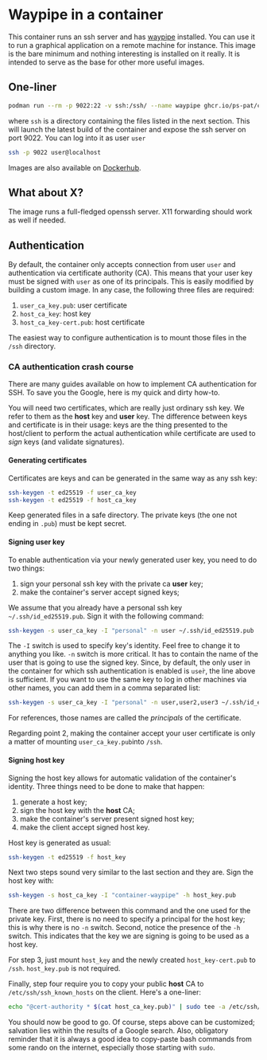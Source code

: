 # Waypipe in a container
This container runs an ssh server and has [waypipe](https://gitlab.freedesktop.org/mstoeckl/waypipe) installed. You can use it to run a graphical application on a remote machine for instance. This image is the bare minimum and nothing interesting is installed on it really. It is intended to serve as the base for other more useful images.

## One-liner
```bash
podman run --rm -p 9022:22 -v ssh:/ssh/ --name waypipe ghcr.io/ps-pat/container-waypipe:latest
```
where `ssh` is a directory containing the files listed in the next section. This will launch the latest build of the container and expose the ssh server on port 9022. You can log into it as user `user`
```bash
ssh -p 9022 user@localhost
```

Images are also available on [Dockerhub](https://hub.docker.com/r/patfou/container-waypipe).

## What about X?
The image runs a full-fledged openssh server. X11 forwarding should work as well if needed.

## Authentication
By default, the container only accepts connection from user `user` and authentication via certificate authority (CA). This means that your user key must be signed with `user` as one of its principals. This is easily modified by building a custom image. In any case, the following three files are required:
1. `user_ca_key.pub`: user certificate
2. `host_ca_key`: host key
3. `host_ca_key-cert.pub`: host certificate

The easiest way to configure authentication is to mount those files in the `/ssh` directory.

### CA authentication crash course
There are many guides available on how to implement CA authentication for SSH. To save you the Google, here is my quick and dirty how-to.

You will need two certificates, which are really just ordinary ssh key. We refer to them as the **host** key and **user** key. The difference between keys and certificate is in their usage: keys are the thing presented to the host/client to perform the actual authentication while certificate are used to *sign* keys (and validate signatures).

#### Generating certificates
Certificates are keys and can be generated in the same way as any ssh key:
```bash
ssh-keygen -t ed25519 -f user_ca_key
ssh-keygen -t ed25519 -f host_ca_key
```
Keep generated files in a safe directory. The private keys (the one not ending in `.pub`) must be kept secret.

#### Signing user key
To enable authentication via your newly generated user key, you need to do two things:
1. sign your personal ssh key with the private ca **user** key;
2. make the container's server accept signed keys;

We assume that you already have a personal ssh key `~/.ssh/id_ed25519.pub`. Sign it with the following command:
```bash
ssh-keygen -s user_ca_key -I "personal" -n user ~/.ssh/id_ed25519.pub
```
The `-I` switch is used to specify key's identity. Feel free to change it to anything you like. `-n` switch is more critical. It has to contain the name of the user that is going to use the signed key. Since, by default, the only user in the container for which ssh authentication is enabled is `user̀`, the line above is sufficient. If you want to use the same key to log in other machines via other names, you can add them in a comma separated list:
```bash
ssh-keygen -s user_ca_key -I "personal" -n user,user2,user3 ~/.ssh/id_ed25519.pub
```
For references, those names are called the *principals* of the certificate.

Regarding point 2, making the container accept your user certificate is only a matter of mounting `user_ca_key.pub`into `/ssh`.

#### Signing host key
Signing the host key allows for automatic validation of the container's identity. Three things need to be done to make that happen:
1. generate a host key;
2. sign the host key with the **host** CA;
3. make the container's server present signed host key;
4. make the client accept signed host key.

Host key is generated as usual:
```bash
ssh-keygen -t ed25519 -f host_key
```

Next two steps sound very similar to the last section and they are. Sign the host key with:
```bash
ssh-keygen -s host_ca_key -I "container-waypipe" -h host_key.pub
```
There are two difference between this command and the one used for the private key. First, there is no need to specify a principal for the host key; this is why there is no `-n` switch. Second, notice the presence of the `-h` switch. This indicates that the key we are signing is going to be used as a host key.

For step 3, just mount `host_key` and the newly created `host_key-cert.pub` to `/ssh`. `host_key.pub` is not required.

Finally, step four require you to copy your public **host** CA to `/etc/ssh/ssh_known_hosts` on the client. Here's a one-liner:
```bash
echo "@cert-authority * $(cat host_ca_key.pub)" | sudo tee -a /etc/ssh/ssh_known_hosts > /dev/null
```
You should now be good to go. Of course, steps above can be customized; salvation lies within the results of a Google search. Also, obligatory reminder that it is always a good idea to copy-paste bash commands from some rando on the internet, especially those starting with `sudo`.
